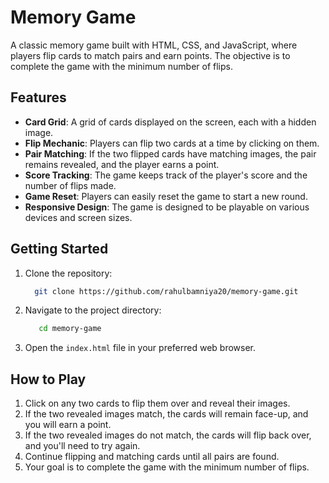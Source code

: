# Memory Game

A classic memory game built with HTML, CSS, and JavaScript, where players flip cards to match pairs and earn points. The objective is to complete the game with the minimum number of flips.

## Features

- **Card Grid**: A grid of cards displayed on the screen, each with a hidden image.
- **Flip Mechanic**: Players can flip two cards at a time by clicking on them.
- **Pair Matching**: If the two flipped cards have matching images, the pair remains revealed, and the player earns a point.
- **Score Tracking**: The game keeps track of the player's score and the number of flips made.
- **Game Reset**: Players can easily reset the game to start a new round.
- **Responsive Design**: The game is designed to be playable on various devices and screen sizes.

## Getting Started

1. Clone the repository:
   
   ```bash
     git clone https://github.com/rahulbamniya20/memory-game.git
   ```
 
2. Navigate to the project directory:
   
   ```bash
      cd memory-game
   ```
3. Open the `index.html` file in your preferred web browser.

## How to Play

1. Click on any two cards to flip them over and reveal their images.
2. If the two revealed images match, the cards will remain face-up, and you will earn a point.
3. If the two revealed images do not match, the cards will flip back over, and you'll need to try again.
4. Continue flipping and matching cards until all pairs are found.
5. Your goal is to complete the game with the minimum number of flips.
